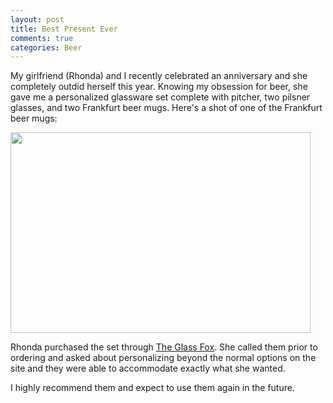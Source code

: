 ```yaml
--- 
layout: post
title: Best Present Ever
comments: true
categories: Beer
---
```

My girlfriend (Rhonda) and I recently celebrated an anniversary and she completely outdid herself this year.  Knowing my obsession for beer, she gave me a personalized glassware set complete with pitcher, two pilsner glasses, and two Frankfurt beer mugs.  Here's a shot of one of the Frankfurt beer mugs:

<a href="http://cameronstokes.com/wp-content/uploads/2010/06/home-brewery.jpg"><img src="http://cameronstokes.com/wp-content/uploads/2010/06/home-brewery.jpg" alt="" title="My awesome glassware." width="480" height="321" class="size-full wp-image-1033" /></a>

Rhonda purchased the set through <a href="http://www.theglassfox.com/">The Glass Fox</a>.  She called them prior to ordering and asked about personalizing beyond the normal options on the site and they were able to accommodate exactly what she wanted.

I highly recommend them and expect to use them again in the future.
